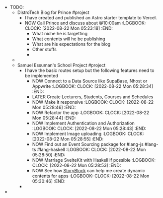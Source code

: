 - TODO:
	- DistroTech Blog for Prince  #project
		- I have created and published an Astro starter template to Vercel.
		- NOW Call Prince and discuss about @10:00am
		  :LOGBOOK:
		  CLOCK: [2022-08-22 Mon 05:23:18]
		  :END:
			- What niche he is targetting
			- What contents will he be publishing
			- What are his expectations for the blog
			- Other stuffs
			-
	-
	- Samuel Essuman's School Project #project
		- I have the basic routes setup but the following features need to be implemented
			- NOW Connect to a Data Source like SupaBase, Nhost or Appwrite
			  :LOGBOOK:
			  CLOCK: [2022-08-22 Mon 05:28:34]
			  :END:
			- LATER Create Lecturers, Students, Courses and Schedules
			- NOW Make it responsive
			  :LOGBOOK:
			  CLOCK: [2022-08-22 Mon 05:28:46]
			  :END:
			- NOW Refactor the app
			  :LOGBOOK:
			  CLOCK: [2022-08-22 Mon 05:28:44]
			  :END:
			- NOW Implement Authentication and Authorization
			  :LOGBOOK:
			  CLOCK: [2022-08-22 Mon 05:28:43]
			  :END:
			- NOW Implement Image uploading
			  :LOGBOOK:
			  CLOCK: [2022-08-22 Mon 05:28:55]
			  :END:
			- NOW Find out an Event Sourcing package for #lang-js #lang-ts #lang-haskell
			  :LOGBOOK:
			  CLOCK: [2022-08-22 Mon 05:28:50]
			  :END:
			- NOW Marriage SvelteKit with Haskell if possible
			  :LOGBOOK:
			  CLOCK: [2022-08-22 Mon 05:28:53]
			  :END:
			- NOW See how [StoryBlock](https://www.storyblok.com/) can help me create dynamic contents for apps
			  :LOGBOOK:
			  CLOCK: [2022-08-22 Mon 05:30:46]
			  :END:
		-
-